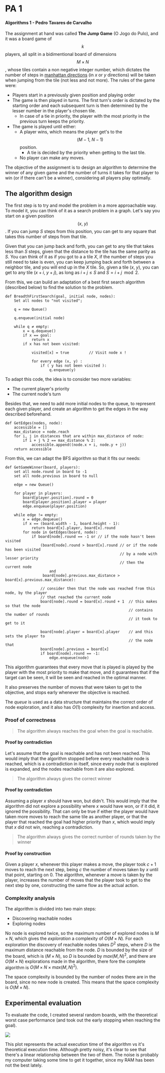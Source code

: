 # PA 1

#### Algorithms 1 - Pedro Tavares de Carvalho

The assignment at hand was called **The Jump Game** (O Jogo do Pulo), and it was a board game of $$k$$ players, all split in a bidimentional board of dimensions $$M\times N$$, whose tiles contain a non negative integer number, which dictates the number of steps in [manhattan directions](https://xlinux.nist.gov/dads/HTML/manhattanDistance.html) (in $x$ or $y$ directions) will be taken when jumping from the tile (not less and not more). The rules of the game were:

- Players start in a previously given position and playing order
- The game is then played in turns. The first turn's order is dictated by the starting order and each subsequent turn is then determined by the lesser number in the player's chosen tile. 
  - In case of a tie in priority, the player with the most priority in the previous turn keeps the priority.
- The game is played until either:
  - A player wins, which means the player get's to the $$(M-1,\: N-1)$$ position.
    - A tie is decided by the priority when getting to the last tile. 
  - No player can make any moves.

The objective of the assignment is to design an algorithm to determine the winner of any given game and the number of turns it takes for that player to win (or if there can't be a winner), considering all players play optimally.

## The algorithm design

The first step is to try and model the problem in a more approachable way. To model it, you can think of it as a search problem in a graph. Let's say you start on a given position $$(x,\: y)$$. If you can jump $S$ steps from this position, you can get to any square that takes this number of steps from that tile. 

Given that you can jump back and forth, you can get to any tile that takes less than $S$ steps, given that the distance to the tile has the same parity as $S$. You can think of it as if you got to a a tile $X$, if the number of steps you still need to take is even, you can keep jumping back and forth between a neighbor tile, and you will end up in the $X$ tile. So, given a tile $(x,\:y)$, you can get to any tile $(x+i,\:y+j)$, as long as $i+j \le S$ and $S = i+j\mod 2$.

From this, we can build an adaptation of a best first search algorithm (described below) to find the solution to the problem.

```pseudocode
def BreadthFirstSearch(goal, initial node, nodes):
	Set all nodes to "not visited";

	q = new Queue()

	q.enqueue(initial node)

	while q ≠ empty:
		x = q.dequeue()
		if x == goal:
			return x
		if x has not been visited:
		
			visited[x] = true         // Visit node x !

			for every edge (x, y) :    
				if ( y has not been visited ):   
					q.enqueue(y)       
```

To adapt this code, the idea is to consider two more variables:

- The current player's priority
- The current node's turn

Besides that, we need to add more initial nodes to the queue, to represent each given player, and create an algorithm to get the edges in the way described beforehand.

```pseudocode
def GetEdges(nodes, node):
	accessible = []
	max_distance = node.reach
	for i, j in distances that are within max_distance of node:
		if i + j % 2 == max_distance % 2:
			accessible.append((node.x + i, node.y + j))
	return accessible
```

From this, we can adapt the BFS algorithm so that it fits our needs:

```pseudocode
def GetGameWinner(board, players):
	set all node.round in board to -1
	set all node.previous in board to null
	
	edge = new Queue()
	
	for player in players:
		board[player.position].round = 0
		board[player.position].player = player
		edge.enqueue(player.position)
	
	while edge != empty:
		x = edge.dequeue()
		if x == (board.width - 1, board.height - 1):
			return board[x].player, board[x].round 
		for node in GetEdges(board, node):
			if board[node].round == -1 or // if the node hasn't been visited
				(board[node].round > board[x].round // or if the node has been visited
													// by a node with lesser priority
													// then the current node
					and 
                 board[node].previous.max_distance > board[x].previous.max_distance):
                 
                // consider then that the node was reached from this node, by the player
                // that reached the current node
				board[node].round = board[x].round + 1 	// this makes so that the node 
														// contains the number of rounds
														// it took to get to it
														
				board[node].player = board[x].player	// and this sets the player to
														// the node that
				board[node].previous = board[x]
				if board[node].round == -1:
					edge.enqueue(node)
```

This algorithm guarantees that every move that is played is played by the player with the most priority to make that move, and it guarantees that if the target can be seen, it will be seen and reached in the optimal manner.

It also preserves the number of moves that were taken to get to the objective, and stops early whenever the objective is reached.

The *queue* is used as a data structure that maintains the correct order of node exploration, and it also has $O(1)$ complexity for insertion and access.

### Proof of correctness

> The algorithm always reaches the goal when the goal is reachable.

#### Proof by contradiction

Let's assume that the goal is reachable and has not been reached. This would imply that the algorithm stopped before every reachable node is reached, which is a contradiction in itself, since every node that is explored is expanded, and the nodes reachable from it are also explored.

> The algorithm always gives the correct winner

#### Proof by contradiction

Assuming a player $x$ should have won, but didn't. This would imply that the algorithm did not explore a possibility where $x$ would have won, or if it did, it ignored the possibility. That can only be true if either the player would have taken more moves to reach the same tile as another player, or that the player that reached the goal had higher priority than $x$, which would imply that $x$ did not win, reaching a contradiction.

> The algorithm always gives the correct number of rounds taken by the winner

#### Proof by construction

Given a player $x$, whenever this player makes a move, the player took $c + 1$ moves to reach the next step, being $c$ the number of moves taken by $x$ until that point, starting on $0$. The algorithm, whenever a move is taken by the player, increases the number of moves that the player took to get to the next step by one, constructing the same flow as the actual action.

### Complexity analysis

The algorithm is divided into two main steps:

- Discovering reachable nodes
- Exploring nodes

No node is explored twice, so the maximum number of explored nodes is $M\times N$, which gives the *exploration* a complexity of $O(M\times N)$. For each exploration the discovery of reachable nodes takes $D^2$ steps, where $D$ is the maximum distance reachable from the node. $D$ is bounded by the size of the board, which is $(M\times N)$, so $D$ is bounded by $max(M, N)^2$, and there are $O(M\times N)$ explorations made in the algorithm, there fore the complete algorithm is $O(M\times N \times max(M,N)^2)$.

The space complexity is bounded by the number of nodes there are in the board, since no new node is created. This means that the space complexity is $O(M\times N)$.

## Experimental evaluation

To evaluate the code, I created several random boards, with the theoretical worst case performance (and took out the early stopping when reaching the goal). 

![](./img/experimentalvstheoretical.png)

This plot represents the actual execution time of the algorithm vs it's theoretical execution time. Although pretty noisy, it's clear to see that there's a linear relationship between the two of them. The noise is probably my computer taking some time to get it together, since my RAM has been not the best lately. 